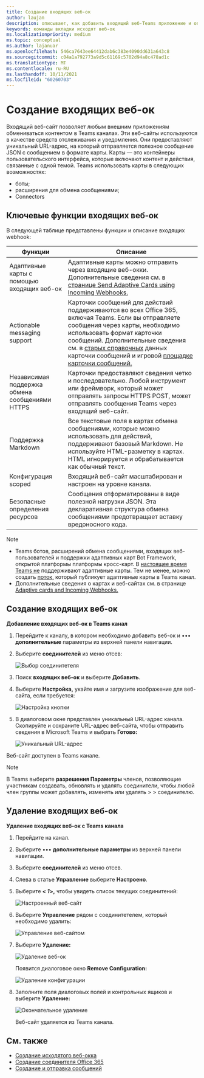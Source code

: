 ```yaml
---
title: Создание входящих веб-ок
author: laujan
description: описывает, как добавить входящий веб-Teams приложение и опубликовать внешние запросы для Teams с входящие веб-окки
keywords: команды вкладки исходят веб-ок
ms.localizationpriority: medium
ms.topic: conceptual
ms.author: lajanuar
ms.openlocfilehash: 546ca7643ee64412dab6c383e4090dd631a643c8
ms.sourcegitcommit: c04a1a792773a9d5c61169c5702d94a8c478ad1c
ms.translationtype: MT
ms.contentlocale: ru-RU
ms.lasthandoff: 10/11/2021
ms.locfileid: "60260703"
---
```

# <a name="create-incoming-webhook"></a>Создание входящих веб-ок

Входящий веб-сайт позволяет любым внешним приложениям обмениваться контентом в Teams каналах. Эти веб-сайты используются в качестве средств отслеживания и уведомления. Они предоставляют уникальный URL-адрес, на который отправляется полезное сообщение JSON с сообщением в формате карты. Карты — это контейнеры пользовательского интерфейса, которые включают контент и действия, связанные с одной темой. Teams использовать карты в следующих возможностях:

* боты;
* расширения для обмена сообщениями;
* Connectors

## <a name="key-features-of-incoming-webhook"></a>Ключевые функции входящих веб-ок

В следующей таблице представлены функции и описание входящих webhook:

| Функции | Описание |
| ------- | ----------- |
|Адаптивные карты с помощью входящих веб-ок|Адаптивные карты можно отправить через входящие веб-окки. Дополнительные сведения см. в [странице Send Adaptive Cards using Incoming Webhooks.](../../webhooks-and-connectors/how-to/connectors-using.md#send-adaptive-cards-using-an-incoming-webhook)|
|Actionable messaging support|Карточки сообщений для действий поддерживаются во всех Office 365, включая Teams. Если вы отправляете сообщения через карты, необходимо использовать формат карточки сообщений. Дополнительные сведения см. в [старых справочных](/outlook/actionable-messages/message-card-reference) данных карточки сообщений и игровой [площадке карточки сообщений.](https://messagecardplayground.azurewebsites.net)|
|Независимая поддержка обмена сообщениями HTTPS|Карточки предоставляют сведения четко и последовательно. Любой инструмент или фреймворк, который может отправлять запросы HTTPS POST, может отправлять сообщения Teams через входящий веб-сайт.|
|Поддержка Markdown|Все текстовые поля в картах обмена сообщениями, которые можно использовать для действий, поддерживают базовый Markdown. Не используйте HTML-разметку в картах. HTML игнорируется и обрабатывается как обычный текст.|
|Конфигурация scoped|Входящий веб-сайт масштабирован и настроен на уровне канала.|
|Безопасные определения ресурсов|Сообщения отформатированы в виде полезной нагрузки JSON. Эта декларативная структура обмена сообщениями предотвращает вставку вредоносного кода.|

> [!NOTE]
> * Teams ботов, расширений обмена сообщениями, входящих веб-пользователей и поддержки адаптивных карт Bot Framework, открытой платформы платформы кросс-карт. В [настоящее время Teams не](../../webhooks-and-connectors/how-to/connectors-creating.md) поддерживают адаптивные карты. Тем не менее, можно создать [поток,](https://flow.microsoft.com/blog/microsoft-flow-in-microsoft-teams/) который публикует адаптивные карты в Teams канал.
> * Дополнительные сведения о картах и веб-сайтах см. в странице [Adaptive cards and Incoming Webhooks.](~/task-modules-and-cards/what-are-cards.md#adaptive-cards-and-incoming-webhooks)

## <a name="create-incoming-webhook"></a>Создание входящих веб-ок

**Добавление входящих веб-ок в Teams канал**

1. Перейдите к каналу, в котором необходимо добавить веб-ок и &#8226;&#8226;&#8226; **дополнительные** параметры из верхней панели навигации.
1. Выберите **соединителей** из меню отсев:

    ![Выбор соединитетеля](~/assets/images/connectors.png)

1. Поиск **входящих веб-ок** и выберите **Добавить**.
1. Выберите **Настройка,** укайте имя и загрузите изображение для веб-сайта, если требуется:

    ![Настройка кнопки](~/assets/images/configure.png)

1. В диалоговом окне представлен уникальный URL-адрес канала. Скопируйте и сохраните URL-адрес веб-сайта, чтобы отправить сведения в Microsoft Teams и выбрать **Готово:**

    ![Уникальный URL-адрес](~/assets/images/url.png)

Веб-сайт доступен в Teams канале.

> [!NOTE]
> В Teams выберите **разрешения Параметры** членов, позволяющие участникам создавать, обновлять и удалять соединители, чтобы любой член группы может добавлять, изменять или удалять  >    >  соединителю.

## <a name="remove-incoming-webhook"></a>Удаление входящих веб-ок

**Удаление входящих веб-ок с Teams канала**

1. Перейдите на канал.
1. Выберите &#8226;&#8226;&#8226; **дополнительные параметры** из верхней панели навигации.
1. Выберите **соединителей** из меню отсев.
1. Слева в статье **Управление** выберите **Настроено**.
1. Выберите **< *1*>,** чтобы увидеть список текущих соединитений:

    ![Настроенный веб-сайт](~/assets/images/configured.png)

1. Выберите **Управление** рядом с соединитетелем, который необходимо удалить:

    ![Управление веб-сайтом](~/assets/images/manage.png)

1. Выберите **Удаление:**

    ![Удаление веб-ок](~/assets/images/remove.png)

    Появится диалоговое окно **Remove Configuration:**

    ![Удаление конфигурации](~/assets/images/removeconfiguration.png)

1. Заполните поля диалоговых полей и контрольных ящиков и выберите **Удаление:**

    ![Окончательное удаление](~/assets/images/finalremove.png)

    Веб-сайт удаляется из Teams канала.

## <a name="see-also"></a>См. также

* [Создание исходятого веб-окка](~/webhooks-and-connectors/how-to/add-outgoing-webhook.md)
* [Создание соединителя Office 365](~/webhooks-and-connectors/how-to/connectors-creating.md)
* [Создание и отправка сообщений](~/webhooks-and-connectors/how-to/connectors-using.md)
